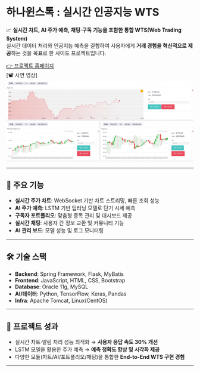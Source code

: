 # 하나윈스톡 : 실시간 인공지능 WTS

📈 **실시간 차트, AI 주가 예측, 채팅·구독 기능을 포함한 통합 WTS(Web Trading System)**  
실시간 데이터 처리와 인공지능 예측을 결합하여 사용자에게 **거래 경험을 혁신적으로 제공**하는 것을 목표로 한 사이드 프로젝트입니다.  

[👉 프로젝트 홈페이지](https://koposoftware.github.io/2021_14_hmjung/)  
[📽️ 시연 영상] [![시연 영상](발표자료/최종프로젝트_정해명_발표자료/capture.png)](https://www.youtube.com/embed/4cZFjeUAEuc)

---

## 🚀 주요 기능
- **실시간 주가 차트**: WebSocket 기반 차트 스트리밍, 빠른 조회 성능  
- **AI 주가 예측**: LSTM 기반 딥러닝 모델로 단기 시세 예측  
- **구독자 포트폴리오**: 맞춤형 종목 관리 및 대시보드 제공  
- **실시간 채팅**: 사용자 간 정보 교환 및 커뮤니티 기능  
- **AI 관리 보드**: 모델 성능 및 로그 모니터링  

---

## 🛠 기술 스택
- **Backend**: Spring Framework, Flask, MyBatis  
- **Frontend**: JavaScript, HTML, CSS, Bootstrap  
- **Database**: Oracle 11g, MySQL  
- **AI/데이터**: Python, TensorFlow, Keras, Pandas  
- **Infra**: Apache Tomcat, Linux(CentOS)  

---

## 📌 프로젝트 성과
- 실시간 차트·알림 처리 성능 최적화 → **사용자 응답 속도 30% 개선**  
- LSTM 모델을 활용한 주가 예측 → **예측 정확도 향상 및 시각화 제공**  
- 다양한 모듈(차트/AI/포트폴리오/채팅)을 통합한 **End-to-End WTS 구현 경험**  

---
